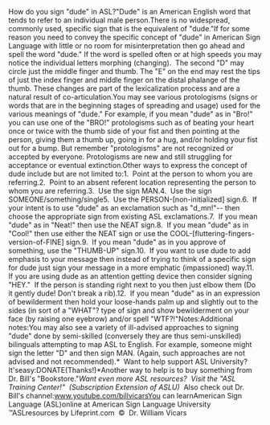 How do you sign "dude" in 
		ASL?"Dude" is an American English word that tends to refer to an individual male 
person.There is no widespread, commonly used, specific sign that is the equivalent of 
"dude."If for some reason you need to convey the specific concept of "dude" in American 
Sign Language with little or no room for misinterpretation then go ahead and 
spell the word "dude." If the word is spelled often or at high speeds you may 
notice the individual letters morphing (changing).  The second "D" may 
circle just the middle finger and thumb. The "E" on the end may rest the tips of 
just the index finger and middle finger on the distal phalange of the thumb. 
These changes are part of the lexicalization process and are a natural result of 
co-articulation.You may see various protologisms (signs or words that are in the beginning 
stages of spreading and usage) used for the various meanings of "dude." For 
example, if you mean "dude" as in "Bro!" you can use one of the "BRO!" 
protologisms such as of beating your heart once or twice with the thumb side of 
your fist and then pointing at the person, giving them a thumb up, going in for 
a hug, and/or holding your fist out for a bump. But remember "protologisms" are 
not recognized or accepted by everyone. Protologisms are new and still 
struggling for acceptance or eventual extinction.Other ways to express the concept of dude include but are not limited to:1.  Point at the person to whom you are referring.2.  Point to an absent referent location representing the person to whom 
you are referring.3.  Use the sign MAN.4.  Use the sign SOMEONE/something/single5.  Use the PERSON-[non-initialized] sign.6.  If your intent is to use "dude" as an exclamation such as "d_mn!"-- 
then choose the appropriate sign from existing ASL exclamations.7.  If you mean "dude" as in "Neat!" then use the NEAT sign.8.  If you mean "dude" as in "Cool!" then use either the NEAT sign or use 
the COOL-[fluttering-fingers-version-of-FINE] sign.9.  If you mean "dude" as in you approve of something, use the "THUMB-UP" 
sign.10.  If you want to use dude to add emphasis to your message then instead 
of trying to think of a specific sign for dude just sign your message in a more 
emphatic (impassioned) way.11.  If you are using dude as an attention getting device then consider 
signing "HEY."  If the person is standing right next to you then just elbow 
them (Do it gently dude! Don't break a rib).12.  If you mean "dude" as in an expression of bewilderment then hold your 
loose-hands palm up and slightly out to the sides (in sort of a "WHAT"? type of 
sign and show bewilderment on your face (by raising one eyebrow) and/or spell "WTF?!"Notes:Additional notes:You may also see a variety of ill-advised approaches to signing "dude" done by 
semi-skilled (conversely they are thus semi-unskilled) bilinguals attempting to 
map ASL to English. For example, someone might sign the letter "D" and then sign 
MAN. (Again, such approaches are not advised and not recommended).* 
Want to help support ASL University?  It'seasy:DONATE(Thanks!)*Another way to help is to buy something from Dr. Bill's "Bookstore."*Want even more ASL resources?  Visit the "ASL Training Center!"  (Subscription 
Extension of ASLU)*  Also check out Dr. Bill's channel:www.youtube.com/billvicarsYou can learnAmerican Sign Language (ASL)online at American Sign Language University ™ASLresources by Lifeprint.com  ©  Dr. William Vicars